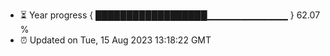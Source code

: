 - ⏳ Year progress { ██████████████████▁▁▁▁▁▁▁▁▁▁▁▁ } 62.07 %
- ⏰ Updated on Tue, 15 Aug 2023 13:18:22 GMT

